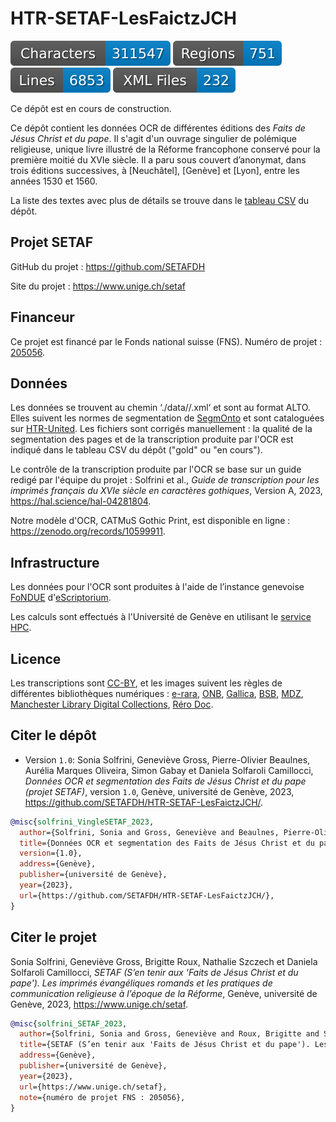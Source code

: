 # HTR-SETAF-LesFaictzJCH

![characters badge](badges/characters.svg) ![regions badge](badges/regions.svg) ![lines badge](badges/lines.svg) ![files badge](badges/files.svg)

Ce dépôt est en cours de construction.

Ce dépôt contient les données OCR de différentes éditions des *Faits de Jésus Christ et du pape*. Il s'agit d'un ouvrage singulier de polémique religieuse, unique livre illustré de la Réforme francophone conservé pour la première moitié du XVIe siècle. Il a paru sous couvert d’anonymat, dans trois éditions successives, à [Neuchâtel], [Genève] et [Lyon], entre les années 1530 et 1560. 

La liste des textes avec plus de détails se trouve dans le [tableau CSV](https://github.com/SETAFDH/HTR-SETAF-LesFaictzJCH/blob/main/Table_Faits.csv) du dépôt.


## Projet SETAF

GitHub du projet : https://github.com/SETAFDH 

Site du projet : https://www.unige.ch/setaf


## Financeur

Ce projet est financé par le Fonds national suisse (FNS). Numéro de projet : [205056](https://data.snf.ch/grants/grant/205056).


## Données

Les données se trouvent au chemin ‘./data//.xml‘ et sont au format ALTO. Elles suivent les normes de segmentation de [SegmOnto](https://segmonto.github.io) et sont cataloguées sur [HTR-United](https://htr-united.github.io). Les fichiers sont corrigés manuellement : la qualité de la segmentation des pages et de la transcription produite par l'OCR est indiqué dans le tableau CSV du dépôt ("gold" ou "en cours").

Le contrôle de la transcription produite par l'OCR se base sur un guide redigé par l'équipe du projet : Solfrini et al., _Guide de transcription pour les imprimés français du XVIe siècle en caractères gothiques_, Version A, 2023, https://hal.science/hal-04281804.

Notre modèle d'OCR, CATMuS Gothic Print, est disponible en ligne : https://zenodo.org/records/10599911.


## Infrastructure

Les données pour l'OCR sont produites à l'aide de l’instance genevoise [FoNDUE](https://www.unige.ch/lettres/humanites-numeriques/recherche/projets-de-la-chaire/fondue) d'[eScriptorium](https://gitlab.com/scripta/escriptorium).

Les calculs sont effectués à l'Université de Genève en utilisant le [service HPC](https://www.unige.ch/eresearch/fr/services/hpc/).


## Licence

Les transcriptions sont [CC-BY](https://creativecommons.org/licenses/by/4.0), et les images suivent les règles de différentes bibliothèques numériques : [e-rara](https://www.e-rara.ch/wiki/termsOfUse?lang=en), [ONB](https://www.onb.ac.at/en/use), [Gallica](https://gallica.bnf.fr/edit/und/conditions-dutilisation-des-contenus-de-gallica), [BSB](https://oai.bsb-muenchen.de/doc/en/imprint), [MDZ](https://digitale-sammlungen.de/en), [Manchester Library Digital Collections](https://www.manchester.ac.uk/), [Réro Doc](https://doc.rero.ch/?ln=en).


## Citer le dépôt

- Version `1.0`: Sonia Solfrini, Geneviève Gross, Pierre-Olivier Beaulnes, Aurélia Marques Oliveira, Simon Gabay et Daniela Solfaroli Camillocci, _Données OCR et segmentation des Faits de Jésus Christ et du pape (projet SETAF)_, version `1.0`, Genève, université de Genève, 2023, https://github.com/SETAFDH/HTR-SETAF-LesFaictzJCH/.

```bibtex
@misc{solfrini_VingleSETAF_2023,
  author={Solfrini, Sonia and Gross, Geneviève and Beaulnes, Pierre-Olivier and Marques Oliveira, Aurélia, and Gabay, Simon and Solfaroli Camillocci, Daniela},
  title={Données OCR et segmentation des Faits de Jésus Christ et du pape (projet SETAF)},
  version={1.0},
  address={Genève},
  publisher={université de Genève},
  year={2023},
  url={https://github.com/SETAFDH/HTR-SETAF-LesFaictzJCH/},
}
```


## Citer le projet

Sonia Solfrini, Geneviève Gross, Brigitte Roux, Nathalie Szczech et Daniela Solfaroli Camillocci, _SETAF (S’en tenir aux 'Faits de Jésus Christ et du pape'). Les imprimés évangéliques romands et les pratiques de communication religieuse à l’époque de la Réforme_, Genève, université de Genève, 2023, https://www.unige.ch/setaf.

```bibtex
@misc{solfrini_SETAF_2023,
  author={Solfrini, Sonia and Gross, Geneviève and Roux, Brigitte and Szczech, Nathalie and Solfaroli Camillocci, Daniela},
  title={SETAF (S’en tenir aux 'Faits de Jésus Christ et du pape'). Les imprimés évangéliques romands et les pratiques de communication religieuse à l’époque de la Réforme},
  address={Genève},
  publisher={université de Genève},
  year={2023},
  url={https://www.unige.ch/setaf},
  note={numéro de projet FNS : 205056},
}
```
